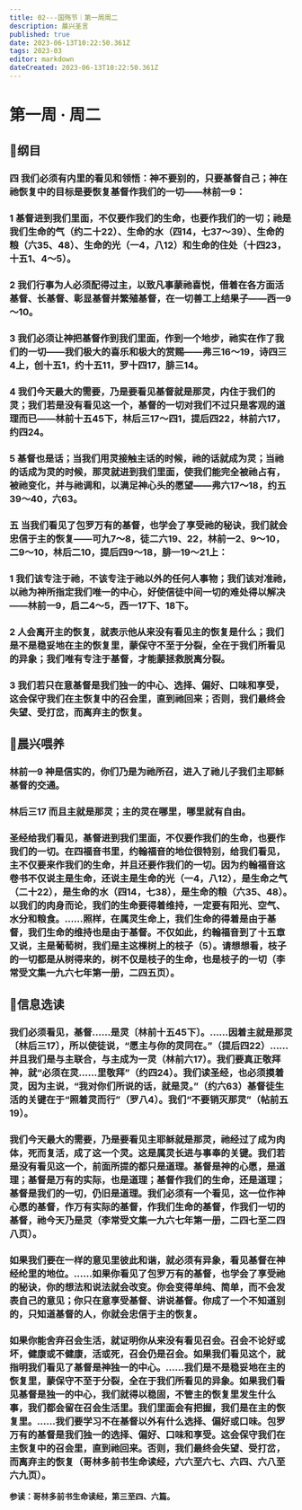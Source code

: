 ```yaml
---
title: 02---国殇节｜第一周周二
description: 晨兴圣言
published: true
date: 2023-06-13T10:22:50.361Z
tags: 2023-03
editor: markdown
dateCreated: 2023-06-13T10:22:50.361Z
---
```


# 第一周 · 周二
## 📖纲目

### 四	我们必须有内里的看见和领悟：神不要别的，只要基督自己；神在祂恢复中的目标是要恢复基督作我们的一切——林前一9：

### 1	基督进到我们里面，不仅要作我们的生命，也要作我们的一切；祂是我们生命的气（约二十22）、生命的水（四14，七37～39）、生命的粮（六35、48）、生命的光（一4，八12）和生命的住处（十四23，十五1、4～5）。

### 2	我们行事为人必须配得过主，以致凡事蒙祂喜悦，借着在各方面活基督、长基督、彰显基督并繁殖基督，在一切善工上结果子——西一9～10。

### 3	我们必须让神把基督作到我们里面，作到一个地步，祂实在作了我们的一切——我们极大的喜乐和极大的赏赐——弗三16～19，诗四三4上，创十五1，约十五11，罗十四17，腓三14。

### 4	我们今天最大的需要，乃是要看见基督就是那灵，内住于我们的灵；我们若是没有看见这一个，基督的一切对我们不过只是客观的道理而已——林前十五45下，林后三17～四1，提后四22，林前六17，约四24。

### 5	基督也是话；当我们用灵接触主话的时候，祂的话就成为灵；当祂的话成为灵的时候，那灵就进到我们里面，使我们能完全被祂占有，被祂变化，并与祂调和，以满足神心头的愿望——弗六17～18，约五39～40，六63。

### 五	当我们看见了包罗万有的基督，也学会了享受祂的秘诀，我们就会忠信于主的恢复——可九7～8，徒二六19、22，林前一2、9～10，二9～10，林后二10，提后四9～18，腓一19～21上：

### 1	我们该专注于祂，不该专注于祂以外的任何人事物；我们该对准祂，以祂为神所指定我们唯一的中心，好使信徒中间一切的难处得以解决——林前一9，启二4～5，西一17下、18下。

### 2	人会离开主的恢复，就表示他从来没有看见主的恢复是什么；我们是不是稳妥地在主的恢复里，蒙保守不至于分裂，全在于我们所看见的异象；我们唯有专注于基督，才能蒙拯救脱离分裂。

### 3	我们若只在意基督是我们独一的中心、选择、偏好、口味和享受，这会保守我们在主恢复中的召会里，直到祂回来；否则，我们最终会失望、受打岔，而离弃主的恢复。

## 📖晨兴喂养

### 林前一9 神是信实的，你们乃是为祂所召，进入了祂儿子我们主耶稣基督的交通。

### 林后三17 而且主就是那灵；主的灵在哪里，哪里就有自由。

### 圣经给我们看见，基督进到我们里面，不仅要作我们的生命，也要作我们的一切。在四福音书里，约翰福音的地位很特别，给我们看见，主不仅要来作我们的生命，并且还要作我们的一切。因为约翰福音这卷书不仅说主是生命，还说主是生命的光（一4，八12），是生命之气（二十22），是生命的水（四14，七38），是生命的粮（六35、48）。以我们的肉身而论，我们的生命要得着维持，一定要有阳光、空气、水分和粮食。……照样，在属灵生命上，我们生命的得着是由于基督，我们生命的维持也是由于基督。不仅如此，约翰福音到了十五章又说，主是葡萄树，我们是主这棵树上的枝子（5）。请想想看，枝子的一切都是从树得来的，树不仅是枝子的生命，也是枝子的一切（李常受文集一九六七年第一册，二四五页）。

## 📖信息选读

### 我们必须看见，基督……是灵〔林前十五45下〕。……因着主就是那灵〔林后三17〕，所以使徒说，“愿主与你的灵同在。”（提后四22）……并且我们是与主联合，与主成为一灵（林前六17）。我们要真正敬拜神，就“必须在灵……里敬拜”（约四24）。我们读圣经，也必须摸着灵，因为主说，“我对你们所说的话，就是灵。”（约六63）基督徒生活的关键在于“照着灵而行”（罗八4）。我们“不要销灭那灵”（帖前五19）。

### 我们今天最大的需要，乃是要看见主耶稣就是那灵，祂经过了成为肉体，死而复活，成了这一个灵。这是属灵长进与事奉的关键。我们若是没有看见这一个，前面所提的都只是道理。基督是神的心愿，是道理；基督是万有的实际，也是道理；基督作我们的生命，还是道理；基督是我们的一切，仍旧是道理。我们必须有一个看见，这一位作神心愿的基督，作万有实际的基督，作我们生命的基督，作我们一切的基督，祂今天乃是灵（李常受文集一九六七年第一册，二四七至二四八页）。

### 如果我们要在一样的意见里彼此和谐，就必须有异象，看见基督在神经纶里的地位。……如果你看见了包罗万有的基督，也学会了享受祂的秘诀，你的想法和说法就会改变。你会变得单纯、简单，而不会发表自己的意见；你只在意享受基督、讲说基督。你成了一个不知道别的，只知道基督的人，你就会忠信于主的恢复。

### 如果你能舍弃召会生活，就证明你从来没有看见召会。召会不论好或坏，健康或不健康，活或死，召会仍是召会。如果我们看见这个，就指明我们看见了基督是神独一的中心。……我们是不是稳妥地在主的恢复里，蒙保守不至于分裂，全在于我们所看见的异象。如果我们看见基督是独一的中心，我们就得以稳固，不管主的恢复里发生什么事，我们都会留在召会生活里。我们里面会有把握，我们是在主的恢复里。……我们要学习不在基督以外有什么选择、偏好或口味。包罗万有的基督是我们独一的选择、偏好、口味和享受。这会保守我们在主恢复中的召会里，直到祂回来。否则，我们最终会失望、受打岔，而离弃主的恢复（哥林多前书生命读经，六六至六七、六四、六八至六九页）。

**参读：哥林多前书生命读经，第三至四、六篇。**
<!-- Google tag (gtag.js) -->
<script async src="https://www.googletagmanager.com/gtag/js?id=G-1P8709Z16T"></script>
<script>
  window.dataLayer = window.dataLayer || [];
  function gtag(){dataLayer.push(arguments);}
  gtag('js', new Date());

  gtag('config', 'G-1P8709Z16T');
</script>